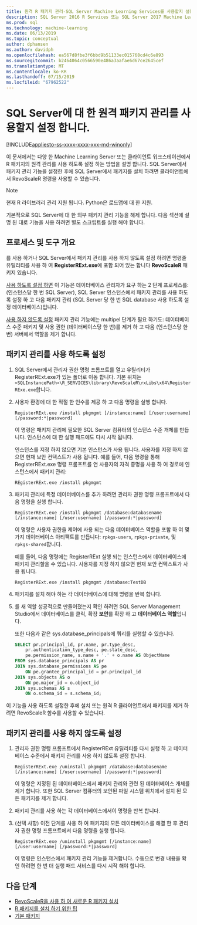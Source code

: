 ```yaml
---
title: 원격 R 패키지 관리-SQL Server Machine Learning Services를 사용할지 설정 합니다.
description: SQL Server 2016 R Services 또는 SQL Server 2017 Machine Learning Services (In-database)에서 원격 R 패키지 관리
ms.prod: sql
ms.technology: machine-learning
ms.date: 06/13/2019
ms.topic: conceptual
author: dphansen
ms.author: davidph
ms.openlocfilehash: ea567d8fbe3f6bbd9b51133ec015768cd4c6e893
ms.sourcegitcommit: b2464064c0566590e486a3aafae6d67ce2645cef
ms.translationtype: MT
ms.contentlocale: ko-KR
ms.lasthandoff: 07/15/2019
ms.locfileid: "67962522"
---
```

# <a name="enable-or-disable-remote-package-management-for-sql-server"></a>SQL Server에 대 한 원격 패키지 관리를 사용할지 설정 합니다.
[!INCLUDE[appliesto-ss-xxxx-xxxx-xxx-md-winonly](../../includes/appliesto-ss-xxxx-xxxx-xxx-md-winonly.md)]

이 문서에서는 다양 한 Machine Learning Server 또는 클라이언트 워크스테이션에서 R 패키지의 원격 관리를 사용 하도록 설정 하는 방법을 설명 합니다. SQL Server에서 패키지 관리 기능을 설정한 후에 SQL Server에서 패키지를 설치 하려면 클라이언트에서 RevoScaleR 명령을 사용할 수 있습니다.

> [!NOTE]
> 현재 R 라이브러리 관리 지원 됩니다. Python은 로드맵에 대 한 지원.

기본적으로 SQL Server에 대 한 외부 패키지 관리 기능을 해제 합니다. 다음 섹션에 설명 된 대로 기능을 사용 하려면 별도 스크립트를 실행 해야 합니다.

## <a name="overview-of-process-and-tools"></a>프로세스 및 도구 개요

를 사용 하거나 SQL Server에서 패키지 관리를 사용 하지 않도록 설정 하려면 명령줄 유틸리티를 사용 하 여 **RegisterRExt.exe**에 포함 되어 있는 합니다 **RevoScaleR** 패키지 있습니다.

[사용 하도록 설정 하면](#bkmk_enable) 이 기능은 데이터베이스 관리자가 요구 하는 2 단계 프로세스를: (인스턴스당 한 번 SQL Server), SQL Server 인스턴스에서 패키지 관리를 사용 하도록 설정 하 고 다음 패키지 관리 (SQL Server 당 한 번 SQL database 사용 하도록 설정 데이터베이스)입니다.

[사용 하지 않도록 설정](#bkmk_disable) 패키지 관리 기능에는 multipel 단계가 필요 하기도: 데이터베이스 수준 패키지 및 사용 권한 (데이터베이스당 한 번)를 제거 하 고 다음 (인스턴스당 한 번) 서버에서 역할을 제거 합니다.

## <a name="bkmk_enable"></a> 패키지 관리를 사용 하도록 설정

1. SQL Server에서 관리자 권한 명령 프롬프트를 열고 유틸리티가 RegisterRExt.exe가 있는 폴더로 이동 합니다. 기본 위치는 `<SQLInstancePath>\R_SERVICES\library\RevoScaleR\rxLibs\x64\RegisterRExe.exe`합니다.

2. 사용자 환경에 대 한 적절 한 인수를 제공 하 고 다음 명령을 실행 합니다.

    `RegisterRExt.exe /install pkgmgmt [/instance:name] [/user:username] [/password:*|password]`

    이 명령은 패키지 관리에 필요한 SQL Server 컴퓨터의 인스턴스 수준 개체를 만듭니다. 인스턴스에 대 한 실행 패드에도 다시 시작 됩니다.

    인스턴스를 지정 하지 않으면 기본 인스턴스가 사용 됩니다. 사용자를 지정 하지 않으면 현재 보안 컨텍스트가 사용 됩니다. 예를 들어, 다음 명령을 통해 RegisterRExt.exe 명령 프롬프트를 연 사용자의 자격 증명을 사용 하 여 경로에 인스턴스에서 패키지 관리:

    `REgisterRExt.exe /install pkgmgmt`

3. 패키지 관리에 특정 데이터베이스를 추가 하려면 관리자 권한 명령 프롬프트에서 다음 명령을 실행 합니다.

    `RegisterRExt.exe /install pkgmgmt /database:databasename [/instance:name] [/user:username] [/password:*|password]`
   
    이 명령은 사용자 권한을 제어에 사용 되는 다음 데이터베이스 역할을 포함 하 여 몇 가지 데이터베이스 아티팩트를 만듭니다: `rpkgs-users`, `rpkgs-private`, 및 `rpkgs-shared`합니다.

    예를 들어, 다음 명령에는 RegisterRExt 실행 되는 인스턴스에서 데이터베이스에 패키지 관리할을 수 있습니다. 사용자를 지정 하지 않으면 현재 보안 컨텍스트가 사용 됩니다.

    `RegisterRExt.exe /install pkgmgmt /database:TestDB`

4. 패키지를 설치 해야 하는 각 데이터베이스에 대해 명령을 반복 합니다.

5. 를 새 역할 성공적으로 만들어졌는지 확인 하려면 SQL Server Management Studio에서 데이터베이스를 클릭, 확장 **보안**를 확장 하 고 **데이터베이스 역할**입니다.

    또한 다음과 같은 sys.database_principals에 쿼리를 실행할 수 있습니다.

    ```sql
    SELECT pr.principal_id, pr.name, pr.type_desc,   
        pr.authentication_type_desc, pe.state_desc,   
        pe.permission_name, s.name + '.' + o.name AS ObjectName  
    FROM sys.database_principals AS pr  
    JOIN sys.database_permissions AS pe  
        ON pe.grantee_principal_id = pr.principal_id  
    JOIN sys.objects AS o  
        ON pe.major_id = o.object_id  
    JOIN sys.schemas AS s  
        ON o.schema_id = s.schema_id;
    ```

이 기능을 사용 하도록 설정한 후에 설치 또는 원격 R 클라이언트에서 패키지를 제거 하려면 RevoScaleR 함수를 사용할 수 있습니다.

## <a name="bkmk_disable"></a> 패키지 관리를 사용 하지 않도록 설정

1. 관리자 권한 명령 프롬프트에서 RegisterRExt 유틸리티를 다시 실행 하 고 데이터베이스 수준에서 패키지 관리를 사용 하지 않도록 설정 합니다.

    `RegisterRExt.exe /uninstall pkgmgmt /database:databasename [/instance:name] [/user:username] [/password:*|password]`

    이 명령은 지정된 된 데이터베이스에서 패키지 관리와 관련 된 데이터베이스 개체를 제거 합니다. 또한 SQL Server 컴퓨터의 보안된 파일 시스템 위치에서 설치 된 모든 패키지를 제거 합니다.

2. 패키지 관리를 사용 하는 각 데이터베이스에서이 명령을 반복 합니다.

3.  (선택 사항) 이전 단계를 사용 하 여 패키지의 모든 데이터베이스를 해결 한 후 관리자 권한 명령 프롬프트에서 다음 명령을 실행 합니다.

    `RegisterRExt.exe /uninstall pkgmgmt [/instance:name] [/user:username] [/password:*|password]`

    이 명령은 인스턴스에서 패키지 관리 기능을 제거합니다. 수동으로 변경 내용을 확인 하려면 한 번 더 실행 패드 서비스를 다시 시작 해야 합니다.

## <a name="next-steps"></a>다음 단계

+ [RevoScaleR을 사용 하 여 새로운 R 패키지 설치](use-revoscaler-to-manage-r-packages.md)
+ [R 패키지를 설치 하기 위한 팁](packages-installed-in-user-libraries.md)
+ [기본 패키지](../package-management/default-packages.md)
